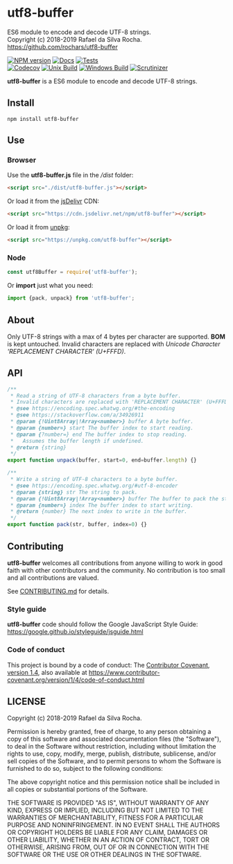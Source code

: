 # utf8-buffer
ES6 module to encode and decode UTF-8 strings.  
Copyright (c) 2018-2019 Rafael da Silva Rocha.  
https://github.com/rochars/utf8-buffer

[![NPM version](https://img.shields.io/npm/v/utf8-buffer.svg?style=for-the-badge)](https://www.npmjs.com/package/utf8-buffer) [![Docs](https://img.shields.io/badge/docs-online-blue.svg?style=for-the-badge)](https://rochars.github.io/utf8-buffer/docs/index.html) [![Tests](https://img.shields.io/badge/tests-online-blue.svg?style=for-the-badge)](https://rochars.github.io/utf8-buffer/test/dist/browser.html)  
[![Codecov](https://img.shields.io/codecov/c/github/rochars/utf8-buffer.svg?style=flat-square)](https://codecov.io/gh/rochars/utf8-buffer) [![Unix Build](https://img.shields.io/travis/rochars/utf8-buffer.svg?style=flat-square)](https://travis-ci.org/rochars/utf8-buffer) [![Windows Build](https://img.shields.io/appveyor/ci/rochars/utf8-buffer.svg?style=flat-square&logo=appveyor)](https://ci.appveyor.com/project/rochars/utf8-buffer) [![Scrutinizer](https://img.shields.io/scrutinizer/g/rochars/utf8-buffer.svg?style=flat-square&logo=scrutinizer)](https://scrutinizer-ci.com/g/rochars/utf8-buffer/)

**utf8-buffer** is a ES6 module to encode and decode UTF-8 strings.

## Install
```
npm install utf8-buffer
```

## Use

### Browser
Use the **utf8-buffer.js** file in the */dist* folder:
```html
<script src="./dist/utf8-buffer.js"></script>
```

Or load it from the [jsDelivr](https://cdn.jsdelivr.net/npm/utf8-buffer) CDN:
```html
<script src="https://cdn.jsdelivr.net/npm/utf8-buffer"></script>
```

Or load it from [unpkg](https://unpkg.com/utf8-buffer):
```html
<script src="https://unpkg.com/utf8-buffer"></script>
```

### Node
```javascript
const utf8Buffer = require('utf8-buffer');
```

Or **import** just what you need:
```javascript
import {pack, unpack} from 'utf8-buffer';
```

## About
Only UTF-8 strings with a max of 4 bytes per character are supported. **BOM** is kept untouched. Invalid characters are replaced with *Unicode Character 'REPLACEMENT CHARACTER' (U+FFFD)*.

## API
```javascript
/**
 * Read a string of UTF-8 characters from a byte buffer.
 * Invalid characters are replaced with 'REPLACEMENT CHARACTER' (U+FFFD).
 * @see https://encoding.spec.whatwg.org/#the-encoding
 * @see https://stackoverflow.com/a/34926911
 * @param {!Uint8Array|!Array<number>} buffer A byte buffer.
 * @param {number=} start The buffer index to start reading.
 * @param {?number=} end The buffer index to stop reading.
 *   Assumes the buffer length if undefined.
 * @return {string}
 */
export function unpack(buffer, start=0, end=buffer.length) {}

/**
 * Write a string of UTF-8 characters to a byte buffer.
 * @see https://encoding.spec.whatwg.org/#utf-8-encoder
 * @param {string} str The string to pack.
 * @param {!Uint8Array|!Array<number>} buffer The buffer to pack the string to.
 * @param {number=} index The buffer index to start writing.
 * @return {number} The next index to write in the buffer.
 */
export function pack(str, buffer, index=0) {}
```

## Contributing
**utf8-buffer** welcomes all contributions from anyone willing to work in good faith with other contributors and the community. No contribution is too small and all contributions are valued.

See [CONTRIBUTING.md](https://github.com/rochars/utf8-buffer/blob/master/CONTRIBUTING.md) for details.

### Style guide
**utf8-buffer** code should follow the Google JavaScript Style Guide:  
https://google.github.io/styleguide/jsguide.html

### Code of conduct
This project is bound by a code of conduct: The [Contributor Covenant, version 1.4](https://github.com/rochars/utf8-buffer/blob/master/CODE_OF_CONDUCT.md), also available at https://www.contributor-covenant.org/version/1/4/code-of-conduct.html

## LICENSE
Copyright (c) 2018-2019 Rafael da Silva Rocha.

Permission is hereby granted, free of charge, to any person obtaining
a copy of this software and associated documentation files (the
"Software"), to deal in the Software without restriction, including
without limitation the rights to use, copy, modify, merge, publish,
distribute, sublicense, and/or sell copies of the Software, and to
permit persons to whom the Software is furnished to do so, subject to
the following conditions:

The above copyright notice and this permission notice shall be
included in all copies or substantial portions of the Software.

THE SOFTWARE IS PROVIDED "AS IS", WITHOUT WARRANTY OF ANY KIND,
EXPRESS OR IMPLIED, INCLUDING BUT NOT LIMITED TO THE WARRANTIES OF
MERCHANTABILITY, FITNESS FOR A PARTICULAR PURPOSE AND
NONINFRINGEMENT. IN NO EVENT SHALL THE AUTHORS OR COPYRIGHT HOLDERS BE
LIABLE FOR ANY CLAIM, DAMAGES OR OTHER LIABILITY, WHETHER IN AN ACTION
OF CONTRACT, TORT OR OTHERWISE, ARISING FROM, OUT OF OR IN CONNECTION
WITH THE SOFTWARE OR THE USE OR OTHER DEALINGS IN THE SOFTWARE.
